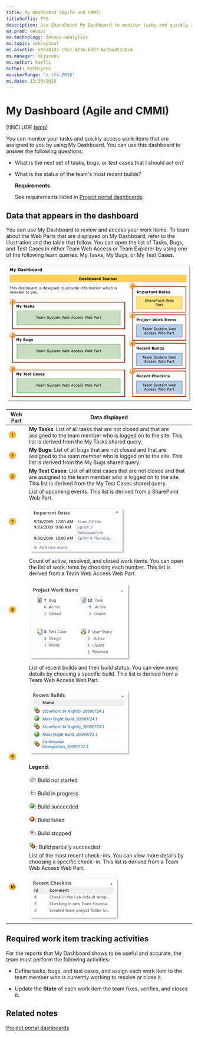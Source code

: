 ```yaml
---
title: My Dashboard (Agile and CMMI) 
titleSuffix: TFS
description: Use SharePoint My Dashboard to monitor tasks and quickly access to work items that are assigned - Team Foundation Server (TFS)
ms.prod: devops
ms.technology: devops-analytics
ms.topic: conceptual
ms.assetid: e05d8187-c5cc-423a-b977-6ce5ad52abc4
ms.manager: mijacobs
ms.author: kaelli
author: KathrynEE
monikerRange: '< tfs-2018'
ms.date: 12/30/2016
---
```


# My Dashboard (Agile and CMMI)

[!INCLUDE [temp](../_shared/tfs-sharepoint-version.md)]

You can monitor your tasks and quickly access work items that are assigned to you by using My Dashboard. You can use this dashboard to answer the following questions:  
  
- What is the next set of tasks, bugs, or test cases that I should act on?  
  
- What is the status of the team's most recent builds?  
  
  **Requirements**  
  
  See requirements listed in [Project portal dashboards](project-portal-dashboards.md).  
  
##  <a name="Data"></a> Data that appears in the dashboard  
 You can use My Dashboard to review and access your work items. To learn about the Web Parts that are displayed on My Dashboard, refer to the illustration and the table that follow. You can open the list of Tasks, Bugs, and Test Cases in either Team Web Access or Team Explorer by using one of the following team queries: My Tasks, My Bugs, or My Test Cases.  
  
 ![Web parts for My Dashboard](media/procguid_dashboardmy.png "ProcGuid_DashboardMy")  
  
|Web Part|Data displayed|  
|--------------|--------------------|  
|![Step 1](media/procguid_1.png "ProcGuid_1")|**My Tasks**: List of all tasks that are not closed and that are assigned to the team member who is logged on to the site. This list is derived from the My Tasks shared query.|  
|![Step 1](media/procguid_1.png "ProcGuid_1")|**My Bugs**: List of all bugs that are not closed and that are assigned to the team member who is logged on to the site. This list is derived from the My Bugs shared query.|  
|![Step 2](media/procguid_2.png "ProcGuid_2")|**My Test Cases**: List of all test cases that are not closed and that are assigned to the team member who is logged on to the site. This list is derived from the My Test Cases shared query.|  
|![Step 7](media/procguid_7.png "ProcGuid_7")|List of upcoming events. This list is derived from a SharePoint Web Part.<br /><br /> ![Import Events Web part](media/sharepoint_dashboard.png "SharePoint_Dashboard")|  
|![Step 8](media/procguid_8.png "ProcGuid_8")|Count of active, resolved, and closed work items. You can open the list of work items by choosing each number. This list is derived from a Team Web Access Web Part.<br /><br /> ![Project Work Items Web part](media/twsa_dashprojectwi.png "TWSA_DashProjectWI")|  
|![9](media/procguid_9.png "ProcGuid_9")|List of recent builds and their build status. You can view more details by choosing a specific build. This list is derived from a Team Web Access Web Part.<br /><br /> ![Recent Builds Web part](media/twsa_dashbuilds.png "TWSA_DashBuilds")<br /><br /> **Legend**:<br /><br /> ![Build in Progress](media/icon_buildstatus_1.gif "Icon_BuildStatus_1"): Build not started<br /><br /> ![Build Not Started](media/icon_buildstatus_2.gif "Icon_BuildStatus_2"): Build in progress<br /><br /> ![Build Succeeded](media/icon_buildstatus_3.gif "Icon_BuildStatus_3"): Build succeeded<br /><br /> ![Build Failed](media/icon_buildstatus_4.gif "Icon_BuildStatus_4"): Build failed<br /><br /> ![Build Stopped](media/icon_buildstatus_5.gif "Icon_BuildStatus_5"): Build stopped<br /><br /> ![Build Partially Succeeded](media/icon_buildstatus_6.gif "Icon_BuildStatus_6"): Build partially succeeded|  
|![10](media/procguid_10.png "ProcGuid_10")|List of the most recent check-ins. You can view more details by choosing a specific check-in. This list is derived from a Team Web Access Web Part.<br /><br /> ![Recent Checkins Web part](media/twsa_dashcheckins.png "TWSA_DashCheckins")|  
  
##  <a name="Activities"></a> Required work item tracking activities  
 For the reports that My Dashboard shows to be useful and accurate, the team must perform the following activities:  
  
-   Define tasks, bugs, and test cases, and assign each work item to the team member who is currently working to resolve or close it.  
  
-   Update the **State** of each work item the team fixes, verifies, and closes it.  
  
## Related notes 
 [Project portal dashboards](project-portal-dashboards.md)